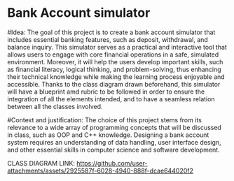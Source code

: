 # Bank Account simulator
#Idea: The goal of this project is to create a bank account simulator that includes essential banking features, such as deposit, withdrawal, and balance inquiry. This simulator serves as a practical and interactive tool that allows users to engage with core financial operations in a safe, simulated environment. Moreover, it will help the users develop important skills, such as financial literacy, logical thinking, and problem-solving, thus enhancing their technical knowledge while making the learning process enjoyable and accessible. Thanks to the class diagram drawn beforehand, this simulator will have a blueprint amd rubric to be followed in order to ensure the integration of all the elements intended, and to have a seamless relation between all the classes involved.




#Context and justification: The choice of this project stems from its relevance to a wide array of programming concepts that will be discussed in class, such as OOP and C++ knowledge. Designing a bank account system requires an understanding of data handling, user interface design, and other essential skills in computer science and software development.


CLASS DIAGRAM LINK:
https://github.com/user-attachments/assets/2925587f-6028-4940-888f-dcae644020f2

